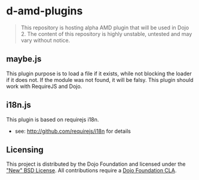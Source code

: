 # d-amd-plugins

> This repository is hosting alpha AMD plugin that will be used in Dojo 2. The content of this repository is highly unstable, untested and may vary without notice.

## maybe.js

This plugin purpose is to load a file if it exists, while not blocking the loader if it does not. If the module was not found, it will be falsy.
This plugin should work with RequireJS and Dojo.

## i18n.js

This plugin is based on requirejs i18n.
 * see: http://github.com/requirejs/i18n for details

## Licensing

This project is distributed by the Dojo Foundation and licensed under the ["New" BSD License](https://github.com/dojo/dojo/blob/master/LICENSE#L13-L41).
All contributions require a [Dojo Foundation CLA](http://dojofoundation.org/about/claForm).
